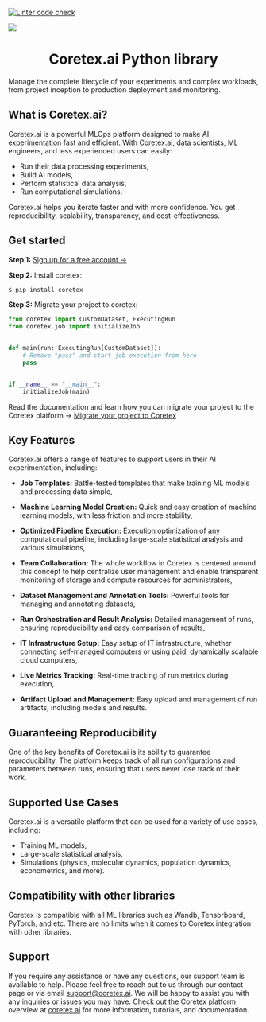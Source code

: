 
[![Linter code check](https://github.com/coretex-ai/coretexpylib/actions/workflows/linter-code-check.yml/badge.svg?branch=develop)](https://github.com/coretex-ai/coretexpylib/actions/workflows/linter-code-check.yml)

![](https://coretex.ai/images/coretex_logo_new.svg)

<h1 style="text-align: center;">Coretex.ai Python library</h1>

Manage the complete lifecycle of your experiments and complex workloads, from project inception to production deployment and monitoring.

## What is Coretex.ai?

Coretex.ai is a powerful MLOps platform designed to make AI experimentation fast and efficient. With Coretex.ai, data scientists, ML engineers, and less experienced users can easily:

* Run their data processing experiments,
* Build AI models,
* Perform statistical data analysis,
* Run computational simulations.

Coretex.ai helps you iterate faster and with more confidence. You get reproducibility, scalability, transparency, and cost-effectiveness.

## Get started

**Step 1:** [Sign up for a free account ->](https://coretex.ai/)

**Step 2:** Install coretex:

```bash
$ pip install coretex
```

**Step 3:** Migrate your project to coretex:

```python
from coretex import CustomDataset, ExecutingRun
from coretex.job import initializeJob


def main(run: ExecutingRun[CustomDataset]):
    # Remove "pass" and start job execution from here
    pass


if __name__ == "__main__":
    initializeJob(main)
```

Read the documentation and learn how you can migrate your project to the Coretex platform -> [Migrate your project to Coretex](https://app.gitbook.com/o/6QxmEiF5ygi67vFH3kV1/s/YoN0XCeop3vrJ0hyRKxx/getting-started/demo-experiments/migrate-your-project-to-coretex)

## Key Features

Coretex.ai offers a range of features to support users in their AI experimentation, including:

* **Job Templates:** Battle-tested templates that make training ML models and processing data simple,

* **Machine Learning Model Creation:** Quick and easy creation of machine learning models, with less friction and more stability,

* **Optimized Pipeline Execution:** Execution optimization of any computational pipeline, including large-scale statistical analysis and various simulations,

* **Team Collaboration:** The whole workflow in Coretex is centered around this concept to help centralize user management and enable transparent monitoring of storage and compute resources for administrators,

* **Dataset Management and Annotation Tools:** Powerful tools for managing and annotating datasets,

* **Run Orchestration and Result Analysis:** Detailed management of runs, ensuring reproducibility and easy comparison of results,

* **IT Infrastructure Setup:** Easy setup of IT infrastructure, whether connecting self-managed computers or using paid, dynamically scalable cloud computers,

* **Live Metrics Tracking:** Real-time tracking of run metrics during execution,

* **Artifact Upload and Management:** Easy upload and management of run artifacts, including models and results.

## Guaranteeing Reproducibility

One of the key benefits of Coretex.ai is its ability to guarantee reproducibility. The platform keeps track of all run configurations and parameters between runs, ensuring that users never lose track of their work.

## Supported Use Cases

Coretex.ai is a versatile platform that can be used for a variety of use cases, including:

* Training ML models,
* Large-scale statistical analysis,
* Simulations (physics, molecular dynamics, population dynamics, econometrics, and more).

## Compatibility with other libraries

Coretex is compatible with all ML libraries such as Wandb, Tensorboard, PyTorch, and etc. There are no limits when it comes to Coretex integration with other libraries.

## Support

If you require any assistance or have any questions, our support team is available to help. Please feel free to reach out to us through our contact page or via email support@coretex.ai. We will be happy to assist you with any inquiries or issues you may have. Check out the Coretex platform overview at [coretex.ai](https://www.coretex.ai) for more information, tutorials, and documentation.
